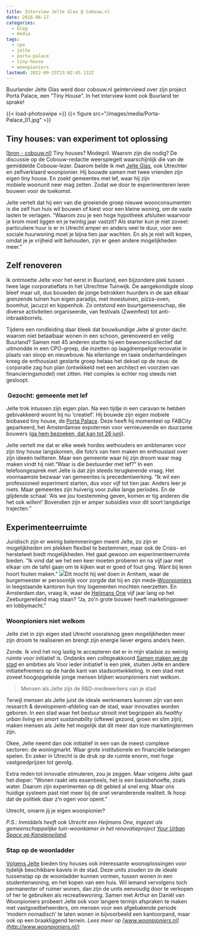 ```yaml
---
title: Interview Jelte Glas @ Cobouw.nl
date: 2016-06-17
categories:
  - blog
  - media
tags:
  - cpo
  - jelte
  - porta-palace
  - tiny-house
  - woonpioniers
lastmod: 2022-09-15T23:02:45.132Z
---
```


Buurlander Jelte Glas werd door cobouw.nl geinterviewd over zijn project Porta Palace, een "Tiny House". In het interview komt ook Buurland ter sprake!

{{< load-photoswipe >}}
{{< figure src="/images/media/Porta-Palace_01.jpg" >}}
## Tiny houses: van experiment tot oplossing
\[[bron - cobouw.nl](http://www.cobouw.nl/artikel/1634526-tiny-houses-van-experiment-tot-oplossing)\] Tiny houses? Modegril. Waarom zijn die nodig? De discussie op de Cobouw-redactie weerspiegelt waarschijnlijk die van de gemiddelde Cobouw-lezer. Daarom belde ik met [Jelte Glas](https://jelteglas.wordpress.com/woonpioniers/), ook Utrechter en zelfverklaard woonpionier. Hij bouwde samen met twee vrienden zijn eigen tiny house. En zoekt gemeentes met lef, waar hij zijn mobiele woonunit neer mag zetten. Zodat we door te experimenteren leren bouwen voor de toekomst. 

Jelte vertelt dat hij een van die groeiende groep nieuwe woonconsumenten is die zelf hun huis wil bouwen of kiest voor een kleine woning, om de vaste lasten te verlagen. “Waarom zou je een hoge hypotheek afsluiten waarvoor je krom moet liggen en je twintig jaar vastzit? Als starter kun je niet zoveel: particuliere huur is er in Utrecht amper en anders veel te duur, voor een sociale huurwoning moet je bijna tien jaar wachten. En als je niet wilt kopen, omdat je je vrijheid wilt behouden, zijn er geen andere mogelijkheden meer.”

## Zelf renoveren

Ik ontmoette Jelte voor het eerst in Buurland, een bijzondere plek tussen twee lage corporatieflats in het Utrechtse Tuinwijk. De aangekondigde sloop bleef maar uit, dus bouwden de jonge betrokken huurders in de aan elkaar grenzende tuinen hun eigen paradijs, met moestuinen, pizza-oven, boomhut, jacuzzi en kippenhok. Zo ontstond een buurtgemeenschap, die diverse activiteiten organiseerde, van festivals (Zwemfest) tot anti-inbraakborrels.

Tijdens een rondleiding daar bleek dat bouwkundige Jelte al groter dacht: waarom niet betaalbaar wonen in een schoon, gerenoveerd en veilig Buurland? Samen met 45 anderen startte hij een bewonerscollectief dat uitmondde in een CPO-groep, die inzetten op laagdrempelige renovatie in plaats van sloop en nieuwbouw. Na ellenlange en taaie onderhandelingen kreeg de enthousiast gestarte groep helaas het deksel op de neus: de corporatie zag hun plan (ontwikkeld met een architect en voorzien van financieringsmodel) niet zitten. Het complex is echter nog steeds niet gesloopt.

###  Gezocht: gemeente met lef

Jelte trok intussen zijn eigen plan. Na een tijdje in een caravan te hebben gebivakkeerd woont hij nu ‘creatief’. Hij bouwde zijn eigen mobiele biobased tiny house, de [Porta Palace](https://jelteglas.wordpress.com/woonpioniers/). Deze heeft hij momenteel op FABCity geparkeerd, het Amsterdamse expoterrein voor vernieuwende en duurzame bouwers ([ga hem bezoeken, dat kan tot 26 juni](http://europebypeople.nl/fabcity-2)).

Jelte vertelt me dat er elke week hordes wethouders en ambtenaren voor zijn tiny house langskomen, die foto’s van hem maken en enthousiast over zijn ideeën twitteren. Maar een gemeente waar hij zijn droom waar mag maken vindt hij niet.“Waar is die bestuurder met lef?” In een telefoongesprek met Jelte is dat zijn steeds terugkerende vraag. Het voornaamste bezwaar van gemeentes is precedentwerking. “Ik wil een professioneel experiment starten, dus voor vijf tot tien jaar. Anders leer je niets. Maar gemeentes zijn huiverig voor zulke lange periodes. En de glijdende schaal: ‘Als we jou toestemming geven, komen er tig anderen die het ook willen!’ Bovendien zijn er amper subsidies voor dit soort langdurige trajecten.”

## Experimenteerruimte

Juridisch zijn er weinig belemmeringen meent Jelte, zo zijn er mogelijkheden om plekken flexibel te bestemmen, maar ook de Crisis- en herstelwet biedt mogelijkheden. Het gaat gewoon om experimenteerruimte bieden. “Ik vind dat we het een keer moeten proberen en na vijf jaar met elkaar om de tafel gaan om te kijken wat er goed of fout ging. Want bij leren hoort fouten maken.” ![](images/E3A5276.jpg)Dit mocht hij wel doen in Arnhem, waar de burgemeester er persoonlijk voor zorgde dat hij en zijn mede-[Woonpioniers](http://www.woonpioniers.nl/) in leegstaande kantoren hun tiny logementen mochten neerzetten. En Amsterdam dan, vraag ik, waar de [Heijmans One](http://www.heijmans.nl/nl/heijmans-one/) vijf jaar lang op het Zeeburgereiland mag staan? “Ja, zo'n grote bouwer heeft marketingpower en lobbymacht.”

### Woonpioniers niet welkom

Jelte ziet in zijn eigen stad Utrecht vooralsnog geen mogelijkheden meer zijn droom te realiseren en brengt zijn energie liever ergens anders heen.

Zonde. Ik vind het nog lastig te accepteren dat er in mijn stadsie zo weinig ruimte voor initiatief is. Ondanks een collegeakkoord [Samen maken we de stad](https://www.utrecht.nl/college-van-b-en-w/utrecht-maken-we-samen/) en ambities als Voor ieder initiatief is een plek, stuiten Jelte en andere initiatiefnemers op de harde kant van stadsontwikkeling. In een stad met zoveel hoogopgeleide jonge mensen blijken woonpioniers niet welkom.

> Mensen als Jelte zijn de R&D-medewerkers van je stad

Terwijl mensen als Jelte juist de ideale werknemers kunnen zijn van een research & development-afdeling van de stad, waar innovaties worden geboren. In een stad waar het bestuur strooit met begrippen als _healthy urban living_ en _smart sustainability_ (oftewel gezond, groen en slim zijn), maken mensen als Jelte het mogelijk dat dit meer dan loze marketingtermen zijn.

Okee, Jelte neemt dan ook initiatief in een van de meest complexe sectoren: de woningmarkt. Waar grote institutionele en financiële belangen spelen. En zeker in Utrecht is de druk op de ruimte enorm, met hoge vastgoedprijzen tot gevolg.

Extra reden tot innovatie stimuleren, zou je zeggen. Maar volgens Jelte gaat het dieper: “Wonen raakt iets essentieels, het is een basisbehoefte, zoals water. Daarom zijn experimenten op dit gebied al snel eng. Maar ons huidige systeem past niet meer bij de snel veranderende realiteit. Ik hoop dat de politiek daar z’n ogen voor opent.”

Utrecht, omarm jij je eigen woonpionier?

_P.S.: Inmiddels heeft ook Utrecht een Heijmans One, ingezet als gemeenschappelijke tuin-woonkamer in het renovatieproject [Your Urban Space op Kanaleneiland](http://www.yoururbanspace.nl/)._

### Stap op de woonladder

[Volgens Jelte](https://stedenintransitie.nl/interview/jelte-glas) bieden tiny houses ook interessante woonoplossingen voor tijdelijk beschikbare kavels in de stad. Deze units zouden zo de ideale tussenstap op de woonladder kunnen vormen, tussen wonen in een studentenwoning, en het kopen van een huis. Wil iemand vervolgens toch permanenter of ruimer wonen, dan zijn de units eenvoudig door te verkopen of her te gebruiken als recreatiewoning. Samen met Arthur en Daniël van Woonpioniers probeert Jelte ook voor langere termijn afspraken te maken met vastgoedbeheerders, om mensen voor een afgebakende periode ‘modern nomadisch’ te laten wonen in bijvoorbeeld een kantoorpand, maar ook op een braakliggend terrein. _Lees meer op [www.woonpioniers.nl](http://www.woonpioniers.nl/)_

